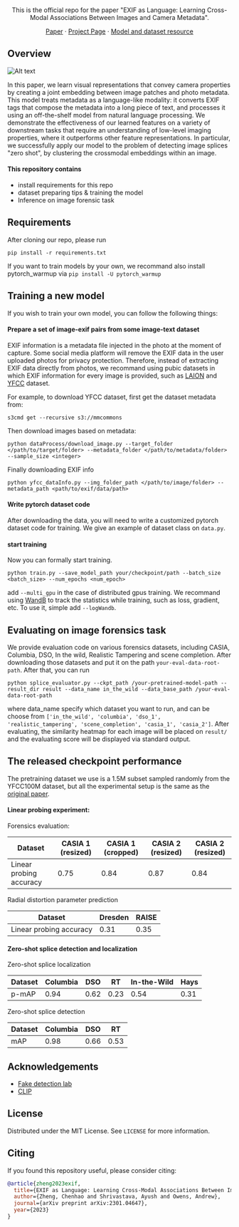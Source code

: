 <br />
<p align="center">
  <h54align="center">This is the official repo for the paper "EXIF as Language: Learning Cross-Modal Associations Between Images and Camera Metadata".</h4>

  <p align="center">  
    <a href="https://arxiv.org/abs/2301.04647">Paper</a>
    ·
    <a href="https://hellomuffin.github.io/exif-as-language/">Project Page</a>
    ·
    <a href="https://drive.google.com/drive/folders/1V9g3I2SoQtjAUz71hZeMutqoGpUiPl3u?usp=sharing">Model and dataset resource</a>
  </p>
</p>


<!-- ABOUT THE PROJECT -->
## Overview
![Alt text](Images/firstpage_v3.png?raw=true "Title")

In this paper, we learn visual representations that convey camera properties by creating a joint embedding between image patches and photo metadata. This model treats metadata as a language-like modality: it converts EXIF tags that compose the metadata into a long piece of text, and processes it using an off-the-shelf model from natural language processing. We demonstrate the effectiveness of our learned features on a variety of downstream tasks that require an understanding of low-level imaging properties, where it outperforms other feature representations. In particular, we successfully apply our model to the problem of detecting image splices "zero shot", by clustering the crossmodal embeddings within an image.


#### This repository contains
* install requirements for this repo
* dataset preparing tips & training the model
* Inference on image forensic task

## Requirements
After cloning our repo, please run

`pip install -r requirements.txt`

If you want to train models by your own, we recommand also install pytorch_warmup via `pip install -U pytorch_warmup`



## Training a new model
If you wish to train your own model,  you can follow the following things:

#### Prepare a set of image-exif pairs from some image-text dataset
EXIF information is a metadata file injected in the photo at the moment of capture. Some social media platform will remove the EXIF data in the user uploaded photos for privacy protection. Therefore, instead of extracting EXIF data directly from photos, we recommand using pubic datasets in which EXIF information for every image is provided, such as  [LAION](https://laion.ai/blog/laion-400-open-dataset/) and [YFCC](https://paperswithcode.com/dataset/yfcc100m) dataset.

For example, to download YFCC dataset, first get the dataset metadata from:

`s3cmd get --recursive s3://mmcommons `

Then download images based on metadata:

`python dataProcess/download_image.py --target_folder </path/to/target/folder> --metadata_folder </path/to/metadata/folder> --sample_size <integer>`

Finally downloading EXIF info 

`python yfcc_dataInfo.py --img_folder_path </path/to/image/folder> --metadata_path <path/to/exif/data/path>`



#### Write pytorch dataset code
After downloading the data, you will need to write a customized pytorch dataset code for training. We give an example of dataset class on `data.py`.

#### start training
Now you can formally start training. 


`python train.py --save_model_path your/checkpoint/path --batch_size <batch_size> --num_epochs <num_epoch>`


add `--multi_gpu` in the case of distributed gpus training. We recommand using [WandB](https://wandb.ai/site) to track the statistics while training, such as loss, gradient, etc. To use it, simple add `--logWandb`.


## Evaluating on image forensics task
We provide evaluation code on various forensics datasets, including CASIA, Columbia, DSO, In the wild, Realistic Tampering and scene completion. After downloading those datasets and put it on the path `your-eval-data-root-path`. After that, you can run

`python splice_evaluator.py --ckpt_path /your-pretrained-model-path --result_dir result --data_name in_the_wild --data_base_path /your-eval-data-root-path`

where data_name specify which dataset you want to run, and can be choose from `['in_the_wild', 'columbia', 'dso_1', 'realistic_tampering', 'scene_completion', 'casia_1', 'casia_2']`. After evaluating, the similarity heatmap for each image will be placed on `result/` and the evaluating score will be displayed via standard output.

## The released checkpoint performance

The pretraining dataset we use is a 1.5M subset sampled randomly from the YFCC100M dataset, but all the experimental setup is the same as the  [original paper](https://arxiv.org/pdf/2301.04647.pdf).

#### Linear probing experiment:

Forensics evaluation:

| Dataset                 | CASIA 1 (resized) | CASIA 1 (cropped) | CASIA 2 (resized) | CASIA 2 (resized) |
| ----------------------- | ----------------- | ----------------- | ----------------- | ----------------- |
| Linear probing accuracy | 0.75              | 0.84              | 0.87              | 0.84              |

Radial distortion parameter prediction

| Dataset                 | Dresden | RAISE |
| ----------------------- | ------- | ----- |
| Linear probing accuracy | 0.31    | 0.35  |

#### Zero-shot splice detection and localization

Zero-shot splice localization

| Dataset | Columbia | DSO  | RT   | In-the-Wild | Hays |
| ------- | -------- | ---- | ---- | ----------- | ---- |
| p-mAP   | 0.94     | 0.62 | 0.23 | 0.54        | 0.31 |

Zero-shot splice detection

| Dataset | Columbia | DSO  | RT   |
| ------- | -------- | ---- | ---- |
| mAP     | 0.98     | 0.66 | 0.53 |



<!-- ACKNOWLEDGEMENTS -->
## Acknowledgements
* [Fake detection lab](https://github.com/yizhe-ang/fake-detection-lab)
* [CLIP](https://openai.com/blog/clip/)

<!-- LICENSE -->
## License
Distributed under the MIT License. See `LICENSE` for more information.

<!-- CITATION -->
## Citing
If you found this repository useful, please consider citing:

```bibtex
@article{zheng2023exif,
  title={EXIF as Language: Learning Cross-Modal Associations Between Images and Camera Metadata},
  author={Zheng, Chenhao and Shrivastava, Ayush and Owens, Andrew},
  journal={arXiv preprint arXiv:2301.04647},
  year={2023}
}
```
